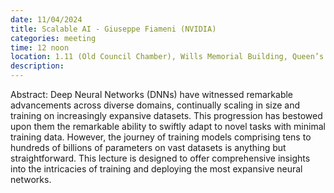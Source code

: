 ```yaml
---
date: 11/04/2024
title: Scalable AI - Giuseppe Fiameni (NVIDIA)
categories: meeting
time: 12 noon
location: 1.11 (Old Council Chamber), Wills Memorial Building, Queen’s Rd, Bristol BS8 1RJ
description:
---
```

Abstract: Deep Neural Networks (DNNs) have witnessed remarkable advancements across diverse domains, continually scaling in size and training on increasingly expansive datasets. This progression has bestowed upon them the remarkable ability to swiftly adapt to novel tasks with minimal training data. However, the journey of training models comprising tens to hundreds of billions of parameters on vast datasets is anything but straightforward. This lecture is designed to offer comprehensive insights into the intricacies of training and deploying the most expansive neural networks.